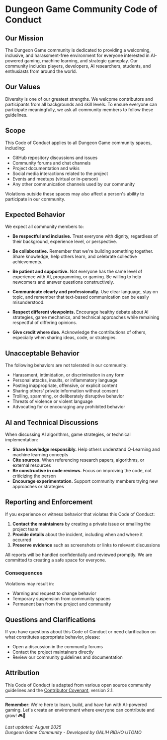 # Dungeon Game Community Code of Conduct

## Our Mission

The Dungeon Game community is dedicated to providing a welcoming, inclusive, and harassment-free environment for everyone interested in AI-powered gaming, machine learning, and strategic gameplay. Our community includes players, developers, AI researchers, students, and enthusiasts from around the world.

## Our Values

Diversity is one of our greatest strengths. We welcome contributors and participants from all backgrounds and skill levels. To ensure everyone can participate meaningfully, we ask all community members to follow these guidelines.

## Scope

This Code of Conduct applies to all Dungeon Game community spaces, including:

- GitHub repository discussions and issues
- Community forums and chat channels  
- Project documentation and wikis
- Social media interactions related to the project
- Events and meetups (virtual or in-person)
- Any other communication channels used by our community

Violations outside these spaces may also affect a person's ability to participate in our community.

## Expected Behavior

We expect all community members to:

- **Be respectful and inclusive.** Treat everyone with dignity, regardless of their background, experience level, or perspective.

- **Be collaborative.** Remember that we're building something together. Share knowledge, help others learn, and celebrate collective achievements.

- **Be patient and supportive.** Not everyone has the same level of experience with AI, programming, or gaming. Be willing to help newcomers and answer questions constructively.

- **Communicate clearly and professionally.** Use clear language, stay on topic, and remember that text-based communication can be easily misunderstood.

- **Respect different viewpoints.** Encourage healthy debate about AI strategies, game mechanics, and technical approaches while remaining respectful of differing opinions.

- **Give credit where due.** Acknowledge the contributions of others, especially when sharing ideas, code, or strategies.

## Unacceptable Behavior

The following behaviors are not tolerated in our community:

- Harassment, intimidation, or discrimination in any form
- Personal attacks, insults, or inflammatory language
- Posting inappropriate, offensive, or explicit content
- Sharing others' private information without consent
- Trolling, spamming, or deliberately disruptive behavior
- Threats of violence or violent language
- Advocating for or encouraging any prohibited behavior

## AI and Technical Discussions

When discussing AI algorithms, game strategies, or technical implementation:

- **Share knowledge responsibly.** Help others understand Q-Learning and machine learning concepts
- **Cite sources.** When referencing research papers, algorithms, or external resources
- **Be constructive in code reviews.** Focus on improving the code, not criticizing the person
- **Encourage experimentation.** Support community members trying new approaches or strategies

## Reporting and Enforcement

If you experience or witness behavior that violates this Code of Conduct:

1. **Contact the maintainers** by creating a private issue or emailing the project team
2. **Provide details** about the incident, including when and where it occurred
3. **Preserve evidence** such as screenshots or links to relevant discussions

All reports will be handled confidentially and reviewed promptly. We are committed to creating a safe space for everyone.

### Consequences

Violations may result in:

- Warning and request to change behavior
- Temporary suspension from community spaces
- Permanent ban from the project and community

## Questions and Clarifications

If you have questions about this Code of Conduct or need clarification on what constitutes appropriate behavior, please:

- Open a discussion in the community forums
- Contact the project maintainers directly
- Review our community guidelines and documentation

## Attribution

This Code of Conduct is adapted from various open source community guidelines and the [Contributor Covenant](https://www.contributor-covenant.org/), version 2.1.

---

**Remember**: We're here to learn, build, and have fun with AI-powered gaming. Let's create an environment where everyone can contribute and grow! 🎮🤖

*Last updated: August 2025*  
*Dungeon Game Community - Developed by GALIH RIDHO UTOMO*
